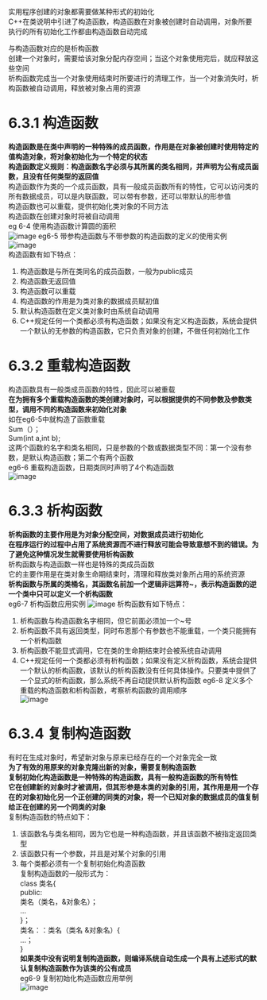 实用程序创建的对象都需要做某种形式的初始化  
C++在类说明中引进了构造函数，构造函数在对象被创建时自动调用，对象所要执行的所有初始化工作都由构造函数自动完成  

与构造函数对应的是析构函数  
创建一个对象时，需要给该对象分配内存空间；当这个对象使用完后，就应释放这些空间  
析构函数完成当一个对象使用结束时所要进行的清理工作，当一个对象消失时，析构函数被自动调用，释放被对象占用的资源  
# 6.3.1 构造函数
**构造函数是在类中声明的一种特殊的成员函数，作用是在对象被创建时使用特定的值构造对象，将对象初始化为一个特定的状态**  
**构造函数定义规则：构造函数名字必须与其所属的类名相同，并声明为公有成员函数，且没有任何类型的返回值**  
构造函数作为类的一个成员函数，具有一般成员函数所有的特性，它可以访问类的所有数据成员，可以是内联函数，可以带有参数，还可以带默认的形参值  
构造函数也可以重载，提供初始化类对象的不同方法  
构造函数在创建对象时将被自动调用  
eg 6-4 使用构造函数计算圆的面积  
![image](https://user-images.githubusercontent.com/77609544/112997564-d0922b80-919f-11eb-9b0d-4caad6c35088.png)
eg6-5 带参构造函数与不带参数的构造函数的定义的使用实例  
![image](https://user-images.githubusercontent.com/77609544/112846728-eee12400-90d8-11eb-9411-8f392aa61d90.png)  
构造函数有如下特点：  
1. 构造函数是与所在类同名的成员函数，一般为public成员
2. 构造函数无返回值
3. 构造函数可以重载
4. 构造函数的作用是为类对象的数据成员赋初值
5. 默认构造函数在定义类对象时由系统自动调用
6. C++规定任何一个类都必须有构造函数；如果没有定义构造函数，系统会提供一个默认的无参数的构造函数，它只负责对象的创建，不做任何初始化工作  
# 6.3.2 重载构造函数
构造函数具有一般类成员函数的特性，因此可以被重载  
**在为拥有多个重载构造函数的类创建对象时，可以根据提供的不同参数及参数类型，调用不同的构造函数来初始化对象**  
如在eg6-5中就构造了函数重载  
Sum（）；  
Sum(int a,int b);  
这两个函数的名字和类名相同，只是参数的个数或数据类型不同：第一个没有参数，是默认构造函数；第二个有两个函数  
eg6-6 重载构造函数，日期类同时声明了4个构造函数  
![image](https://user-images.githubusercontent.com/77609544/112849975-2c937c00-90dc-11eb-87ed-fb9db1aa0b81.png)
# 6.3.3 析构函数
**析构函数的主要作用是为对象分配空间，对数据成员进行初始化**  
**在程序运行的过程中占用了系统资源而不进行释放可能会导致意想不到的错误。为了避免这种情况发生就需要使用析构函数**  
析构函数与构造函数一样也是特殊的类成员函数  
它的主要作用是在类对象生命期结束时，清理和释放类对象所占用的系统资源  
**析构函数与所属的类桶名，其函数名前加一个逻辑非运算符~，表示构造函数的逆**  
**一个类中只可以定义一个析构函数**  
eg6-7 析构函数应用实例
![image](https://user-images.githubusercontent.com/77609544/112998572-bdcc2680-91a0-11eb-9118-c9631307c8f5.png)
析构函数有如下特点：  
1. 析构函数与构造函数名字相同，但它前面必须加一个~号
2. 析构函数不具有返回类型，同时布恩那个有参数也不能重载，一个类只能拥有一个析构函数
3. 析构函数不能显式调用，它在类的生命期结束时会被系统自动调用
4. C++规定任何一个类都必须有析构函数；如果没有定义析构函数，系统会提供一个默认的析构函数，该默认的析构函数没有任何具体操作。只要类中提供了一个显式的析构函数，那么系统不再自动提供默认析构函数
eg6-8 定义多个重载的构造函数和析构函数，考察析构函数的调用顺序  
![image](https://user-images.githubusercontent.com/77609544/113000181-28ca2d00-91a2-11eb-8ee6-5966ad718907.png)
# 6.3.4 复制构造函数
有时在生成对象时，希望新对象与原来已经存在的一个对象完全一致  
**为了有效的用原来的对象克隆出新的对象，需要复制构造函数**  
**复制初始化构造函数是一种特殊的构造函数，具有一般构造函数的所有特性**  
**它在创建新的对象时才被调用，但其形参是本类的对象的引用，其作用是用一个存在的对象初始化另一个正创建的同类的对象，将一个已知对象的数据成员的值复制给正在创建的另一个同类的对象**  
复制构造函数的特点如下：  
1. 该函数名与类名相同，因为它也是一种构造函数，并且该函数不被指定返回类型
2. 该函数只有一个参数，并且是对某个对象的引用
3. 每个类都必须有一个复制初始化构造函数  
复制构造函数的一般形式为：  
class 类名{  
public:  
类名（类名，&对象名）；  
…  
}；  
类名：：类名（类名 &对象名）{  
…；  
}  
**如果类中没有说明复制构造函数，则编译系统自动生成一个具有上述形式的默认复制构造函数作为该类的公有成员**  
eg6-9 复制初始化构造函数应用举例  
![image](https://user-images.githubusercontent.com/77609544/113002081-0802d700-91a4-11eb-8c48-d129dd4f4199.png)
